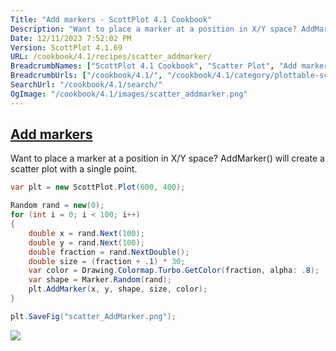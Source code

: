 ```yaml
---
Title: "Add markers - ScottPlot 4.1 Cookbook"
Description: "Want to place a marker at a position in X/Y space? AddMarker() will create a scatter plot with a single point."
Date: 12/11/2023 7:52:02 PM
Version: ScottPlot 4.1.69
URL: /cookbook/4.1/recipes/scatter_addmarker/
BreadcrumbNames: ["ScottPlot 4.1 Cookbook", "Scatter Plot", "Add markers"]
BreadcrumbUrls: ["/cookbook/4.1/", "/cookbook/4.1/category/plottable-scatter-plot", "/cookbook/4.1/recipes/scatter_addmarker/"]
SearchUrl: "/cookbook/4.1/search/"
OgImage: "/cookbook/4.1/images/scatter_addmarker.png"
---
```


<h2><a href='/cookbook/4.1/recipes/scatter_addmarker/'>Add markers</a></h2>

Want to place a marker at a position in X/Y space? AddMarker() will create a scatter plot with a single point.

```cs
var plt = new ScottPlot.Plot(600, 400);

Random rand = new(0);
for (int i = 0; i < 100; i++)
{
    double x = rand.Next(100);
    double y = rand.Next(100);
    double fraction = rand.NextDouble();
    double size = (fraction + .1) * 30;
    var color = Drawing.Colormap.Turbo.GetColor(fraction, alpha: .8);
    var shape = Marker.Random(rand);
    plt.AddMarker(x, y, shape, size, color);
}

plt.SaveFig("scatter_AddMarker.png");
```

<img src='../../images/scatter_addmarker.png' class='d-block mx-auto my-5' />


